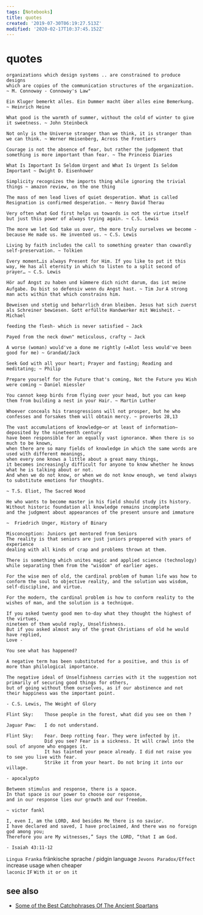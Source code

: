 ```yaml
---
tags: [Notebooks]
title: quotes
created: '2019-07-30T06:19:27.513Z'
modified: '2020-02-17T10:37:45.152Z'
---
```


# quotes

```
organizations which design systems .. are constrained to produce designs 
which are copies of the communication structures of the organization. 
~ M. Connoway - Connoway's Law"
```

`Ein Kluger bemerkt alles. Ein Dummer macht über alles eine Bemerkung. ~ Heinrich Heine`

`What good is the warmth of summer, without the cold of winter to give it sweetness. ~ John Steinbeck`

`Not only is the Universe stranger than we think, it is stranger than we can think. ~ Werner Heisenberg, Across the Frontiers `

`Courage is not the absence of fear, but rather the judgement that something is more important than fear. ~ The Princess Diaries`

`What Is Important Is Seldom Urgent and What Is Urgent Is Seldom Important ~ Dwight D. Eisenhower`

`Simplicity recognizes the imports thing while ignoring the trivial things ~ amazon review, on the one thing`

`The mass of men lead lives of quiet desperation. What is called Resignation is confirmed desperation. ~ Henry David Therau`

`Very often what God first helps us towards is not the virtue itself but just this power of always trying again. ~ C.S. Lewis`

`The more we let God take us over, the more truly ourselves we become - because He made us. He invented us. ~ C.S. Lewis`

`Living by faith includes the call to something greater than cowardly self-preservation. ~ Tolkien`

`Every moment…is always Present for Him. If you like to put it this way, He has all eternity in which to listen to a split second of prayer… ~ C.S. Lewis`

`Hör auf Angst zu haben und kümmere dich nicht darum, das ist meine Aufgabe. Du bist so defensiv wenn du Angst hast. ~ Tim Jur`
`A strong man acts within that which constrains him.`

`Beweisen und stetig und beharrlich dran bleiben. Jesus hat sich zuerst als Schreiner bewiesen. Gott erfüllte Handwerker mit Weisheit. ~ Michael`

`feeding the flesh- which is never satisfied ~ Jack`

`Payed from the neck down" meticulous, crafty ~ Jack`

`A worse (woman) would've a done me rightly (=Alot less would've been good for me) ~ Grandad/Jack`

`Seek God with all your heart; Prayer and fasting; Reading and meditating; ~ Philip`

`Prepare yourself for the Future that's coming, Not the Future you Wish were coming ~ Daniel miessler`
 
`You cannot keep birds from flying over your head, but you can keep them from building a nest in your Hair. ~ Martin Luther`

`Whoever conceals his transgressions will not prosper, but he who confesses and forsakes them will obtain mercy. ~ proverbs 28,13`

```
The vast accumulations of knowledge—or at least of information—deposited by the nineteenth century 
have been responsible for an equally vast ignorance. When there is so much to be known,
when there are so many fields of knowledge in which the same words are used with different meanings,
when every one knows a little about a great many things, 
it becomes increasingly difficult for anyone to know whether he knows what he is talking about or not. 
And when we do not know, or when we do not know enough, we tend always to substitute emotions for thoughts.

~ T.S. Eliot, The Sacred Wood
```

```
He who wants to become master in his field should study its history.
Without historic foundation all knowledge remains incomplete 
and the judgment about appearances of the present unsure and immature

~  Friedrich Unger, History of Binary
```

```
Misconception: Juniors get mentored from Seniors
The reality is that seniors are just juniors preppered with years of experience
dealing with all kinds of crap and problems thrown at them.
```

```
There is something which unites magic and applied science (technology) while separating them from the "wisdom" of earlier ages.

For the wise men of old, the cardinal problem of human life was how to conform the soul to objective reality, and the solution was wisdom, self-discipline, and virtue.

For the modern, the cardinal problem is how to conform reality to the wishes of man, and the solution is a technique.
```

```
If you asked twenty good men to-day what they thought the highest of the virtues,
nineteen of them would reply, Unselfishness.
But if you asked almost any of the great Christians of old he would have replied, 
Love - 

You see what has happened?

A negative term has been substituted for a positive, and this is of more than philological importance. 

The negative ideal of Unselfishness carries with it the suggestion not primarily of securing good things for others, 
but of going without them ourselves, as if our abstinence and not their happiness was the important point.

- C.S. Lewis, The Weight of Glory
```

```
Flint Sky:    Those people in the forest, what did you see on them ?

Jaguar Paw:   I do not understand.

Flint Sky:    Fear. Deep rotting fear. They were infected by it.
              Did you see? Fear is a sickness. It will crawl into the soul of anyone who engages it. 
              It has tainted your peace already. I did not raise you to see you live with fear. 
              Strike it from your heart. Do not bring it into our village.

- apocalypto
```

```
Between stimulus and response, there is a space. 
In that space is our power to choose our response,
and in our response lies our growth and our freedom.

~ victor fankl
```
```
I, even I, am the LORD, And besides Me there is no savior. 
I have declared and saved, I have proclaimed, And there was no foreign god among you; 
Therefore you are My witnesses,” Says the LORD, “that I am God.

- Isaiah 43:11-12
```

`Lingua Franka`          fränkische sprache / pidgin language
`Jevons Paradox/Effect`  increase usage when cheaper         
`laconic`                `IF` `With it or on it`

## see also
- [Some of the Best Catchphrases Of The Ancient Spartans](https://www.warhistoryonline.com/instant-articles/best-spartan-laconic-phrases-boldest-wittiest-lines-ever-recorded.html)
